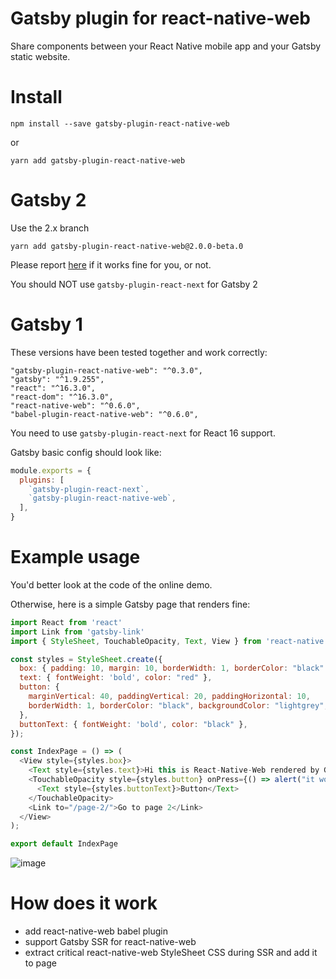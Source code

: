 Gatsby plugin for react-native-web
===================================


Share components between your React Native mobile app and your Gatsby static website.

# Install

`npm install --save gatsby-plugin-react-native-web`

or

`yarn add gatsby-plugin-react-native-web`

# Gatsby 2

Use the 2.x branch

`yarn add gatsby-plugin-react-native-web@2.0.0-beta.0`

Please report [here](https://github.com/slorber/gatsby-plugin-react-native-web) if it works fine for you, or not.

You should NOT use `gatsby-plugin-react-next` for Gatsby 2

# Gatsby 1

These versions have been tested together and work correctly:

```
"gatsby-plugin-react-native-web": "^0.3.0",
"gatsby": "^1.9.255",
"react": "^16.3.0",
"react-dom": "^16.3.0",
"react-native-web": "^0.6.0",
"babel-plugin-react-native-web": "^0.6.0",
```

You need to use `gatsby-plugin-react-next` for React 16 support.

Gatsby basic config should look like:

```js
module.exports = {
  plugins: [
    `gatsby-plugin-react-next`,
    `gatsby-plugin-react-native-web`,
  ],
}
```


# Example usage

You'd better look at the code of the online demo.

Otherwise, here is a simple Gatsby page that renders fine:

```js
import React from 'react'
import Link from 'gatsby-link'
import { StyleSheet, TouchableOpacity, Text, View } from 'react-native';

const styles = StyleSheet.create({
  box: { padding: 10, margin: 10, borderWidth: 1, borderColor: "black" },
  text: { fontWeight: 'bold', color: "red" },
  button: {
    marginVertical: 40, paddingVertical: 20, paddingHorizontal: 10,
    borderWidth: 1, borderColor: "black", backgroundColor: "lightgrey", alignItems: "center"
  },
  buttonText: { fontWeight: 'bold', color: "black" },
});

const IndexPage = () => (
  <View style={styles.box}>
    <Text style={styles.text}>Hi this is React-Native-Web rendered by Gatsby</Text>
    <TouchableOpacity style={styles.button} onPress={() => alert("it works")}>
      <Text style={styles.buttonText}>Button</Text>
    </TouchableOpacity>
    <Link to="/page-2/">Go to page 2</Link>
  </View>
);

export default IndexPage
```


![image](https://camo.githubusercontent.com/58ec39b3966cdefb241b90fb4643ad8aa7b971b2/68747470733a2f2f7062732e7477696d672e636f6d2f6d656469612f445844575f715058304149534148532e6a70673a6c61726765)



# How does it work

- add react-native-web babel plugin
- support Gatsby SSR for react-native-web
- extract critical react-native-web StyleSheet CSS during SSR and add it to page

